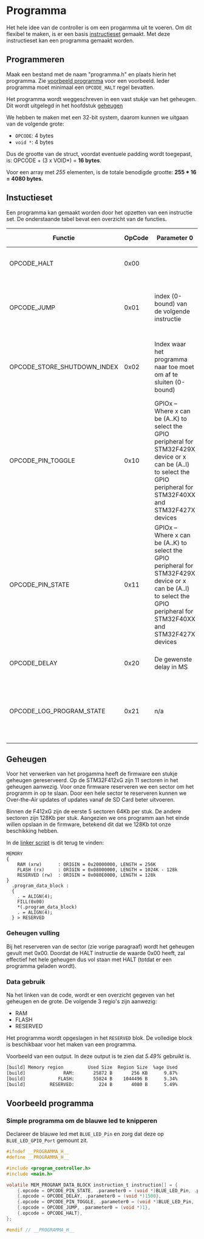 # Programma

Het hele idee van de controller is om een progarmma uit te voeren. Om dit flexibel te maken, is er een basis [instructieset](#instuctieset) gemaakt. Met deze instructieset kan een programma gemaakt worden.

## Programmeren

Maak een bestand met de naam "programma.h" en plaats hierin het programma. Zie [voorbeeld programma](#voorbeeld-programma) voor een voorbeeld.
Ieder programma moet minimaal een `OPCODE_HALT` regel bevatten.

Het programma wordt weggeschreven in een vast stukje van het geheugen. Dit wordt uitgelegd in het hoofdstuk [geheugen](#geheugen)

We hebben te maken met een 32-bit system, daarom kunnen we uitgaan van de volgende grote:

- ```OPCODE```: 4 bytes
- ```void *```: 4 bytes

Dus de grootte van de struct, voordat eventuele padding wordt toegepast, is: OPCODE + (3 x VOID*) = **16 bytes**.

Voor een array met *255* elementen, is de totale benodigde grootte:
**255 * 16 = 4080 bytes.**

## Instuctieset

Een programma kan gemaakt worden door het opzetten van een instructie set. De onderstaande tabel bevat een overzicht van de functies.

| Functie                     | OpCode | Parameter 0                                                                                                                                                              | Parameter 1                                  | Parameter 2                    | Omschrijving                                                                      |
| --------------------------- | ------ | ------------------------------------------------------------------------------------------------------------------------------------------------------------------------ | -------------------------------------------- | ------------------------------ | --------------------------------------------------------------------------------- |
| OPCODE_HALT                 | 0x00   |                                                                                                                                                                          |                                              |                                | Stop met het uitvoeren van de programma.                                          |
| OPCODE_JUMP                 | 0x01   | index (0-bound) van de volgende instructie                                                                                                                               |                                              |                                | Laat het programma "springen" naar de instructie met index Parameter0             |
| OPCODE_STORE_SHUTDOWN_INDEX | 0x02   | Index waar het programma naar toe moet om af te sluiten (0-bound)                                                                                                        |                                              |                                | Laat het programma "spingen" naar deze positie als de pauze trigger gedaan wordt. |
| OPCODE_PIN_TOGGLE           | 0x10   | GPIOx – Where x can be (A..K) to select the GPIO peripheral for STM32F429X device or x can be (A..I) to select the GPIO peripheral for STM32F40XX and STM32F427X devices | GPIO_Pin – Specifies the pins to be toggled. |                                | Zet een pin op hoog als deze laag is; Zet een pin op laag als deze hoog is.       |
| OPCODE_PIN_STATE            | 0x11   | GPIOx – Where x can be (A..K) to select the GPIO peripheral for STM32F429X device or x can be (A..I) to select the GPIO peripheral for STM32F40XX and STM32F427X devices | GPIO_Pin – Specifies the pins to be toggled  | GPIO_PIN_SET of GPIO_PIN_RESET | Zet de status van een pin                                                         |
| OPCODE_DELAY                | 0x20   | De gewenste delay in MS                                                                                                                                                  |                                              |                                | Laat het programma wachten voor x ms                                              |
| OPCODE_LOG_PROGRAM_STATE    | 0x21   | n/a                                                                                                                                                                      |                                              |                                | Stuur de huidige status van het programma (alle registers) naar de log            |

## Geheugen

Voor het verwerken van het progamma heeft de firmware een stukje geheugen gereserveerd. Op de STM32F412xG zijn 11 sectoren in het geheugen aanwezig. Voor onze firmware reserveren we een sector om het programm in op te slaan. Door een hele sector te reserveren kunnen we Over-the-Air updates of updates vanaf de SD Card beter uitvoeren.

Binnen de F412xG zijn de eerste 5 sectoren 64Kb per stuk. De andere sectoren zijn 128Kb per stuk. Aangezien we ons programm aan het einde willen opslaan in de firmware, betekend dit dat we 128Kb tot onze beschikking hebben.

In de [linker script](https://github.com/Ge-Wit-t-Oit-Noit-Nie/2025-software/blob/main/STM32F412XX_FLASH.ld) is dit terug te vinden:

```ld
MEMORY
{
    RAM (xrw)      : ORIGIN = 0x20000000, LENGTH = 256K
    FLASH (rx)     : ORIGIN = 0x08000000, LENGTH = 1024K - 128k
    RESERVED (rw)  : ORIGIN = 0x080E0000, LENGTH = 128k
}
  .program_data_block :
  {
    . = ALIGN(4);
    FILL(0x00)
    *(.program_data_block)
    . = ALIGN(4);
  } > RESERVED 
```

### Geheugen vulling

Bij het reserveren van de sector (zie vorige paragraaf) wordt het geheugen gevult met 0x00. Doordat de HALT instructie de waarde 0x00 heeft, zal effectief het hele geheugen dus vol staan met HALT (totdat er een programma geladen wordt).

### Data gebruik

Na het linken van de code, wordt er een overzicht gegeven van het geheugen en de grote. De volgende 3 regio's zijn aanwezig:

- RAM
- FLASH
- RESERVED

Het programma wordt opgeslagen in het ```RESERVED``` blok. De volledige block is beschikbaar voor het maken van een programma.

Voorbeeld van een output. In deze output is te zien dat *5.49%* gebruikt is.

```sh
[build] Memory region         Used Size  Region Size  %age Used
[build]              RAM:       25872 B       256 KB      9.87%
[build]            FLASH:       55824 B    1044496 B      5.34%
[build]         RESERVED:         224 B       4080 B      5.49%
```

## Voorbeeld programma

### Simple programma om de blauwe led te knipperen

Declareer de blauwe led met ```BLUE_LED_Pin``` en zorg dat deze op ```BLUE_LED_GPIO_Port``` gemount zit.

```c
#ifndef __PROGRAMMA_H__
#define __PROGRAMMA_H__

#include <program_controller.h>
#include <main.h>

volatile MEM_PROGRAM_DATA_BLOCK instruction_t instruction[] = {
    {.opcode = OPCODE_PIN_STATE, .parameter0 = (void *)BLUE_LED_Pin, .parameter1 = (void *)BLUE_LED_GPIO_Port, .parameter2 = (void *)GPIO_PIN_SET},
    {.opcode = OPCODE_DELAY, .parameter0 = (void *)1500},
    {.opcode = OPCODE_PIN_TOGGLE, .parameter0 = (void *)BLUE_LED_Pin, .parameter1 = (void *)BLUE_LED_GPIO_Port},
    {.opcode = OPCODE_JUMP, .parameter0 = (void *)1},
    {.opcode = OPCODE_HALT},
};

#endif // __PROGRAMMA_H__
```
